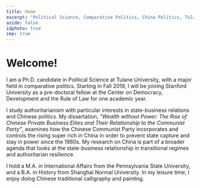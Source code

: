 ```yaml
---
title: Home
excerpt: "Political Science, Comparative Politics, China Politics, Tulane, PhD"
aside: false
idphoto: true
sep: true
---
```



# Welcome!

I am a Ph.D. candidate in Political Science at Tulane University, with a major field in comparative politics. Starting in Fall 2019, I will be joining Stanford University as a pre-doctoral fellow at the Center on Democracy, Development and the Rule of Law for one academic year. 

I study authoritarianism with particular interests in state-business relations and Chinese politics. My dissertation, *"Wealth without Power: The Rise of Chinese Private Business Elites and Their Relationship to the Communist Party”*, examines how the Chinese Communist Party incorporates and controls the rising super rich in China in order to prevent state capture and stay in power since the 1980s. My research on China is part of a broader agenda that looks at the state-business relationship in transitional regimes and authoritarian resilience.

I hold a M.A. in International Affairs from the Pennsylvania State University, and a B.A. in History from Shanghai Normal University. In my leisure time, I enjoy doing Chinese traditional calligraphy and painting. 
